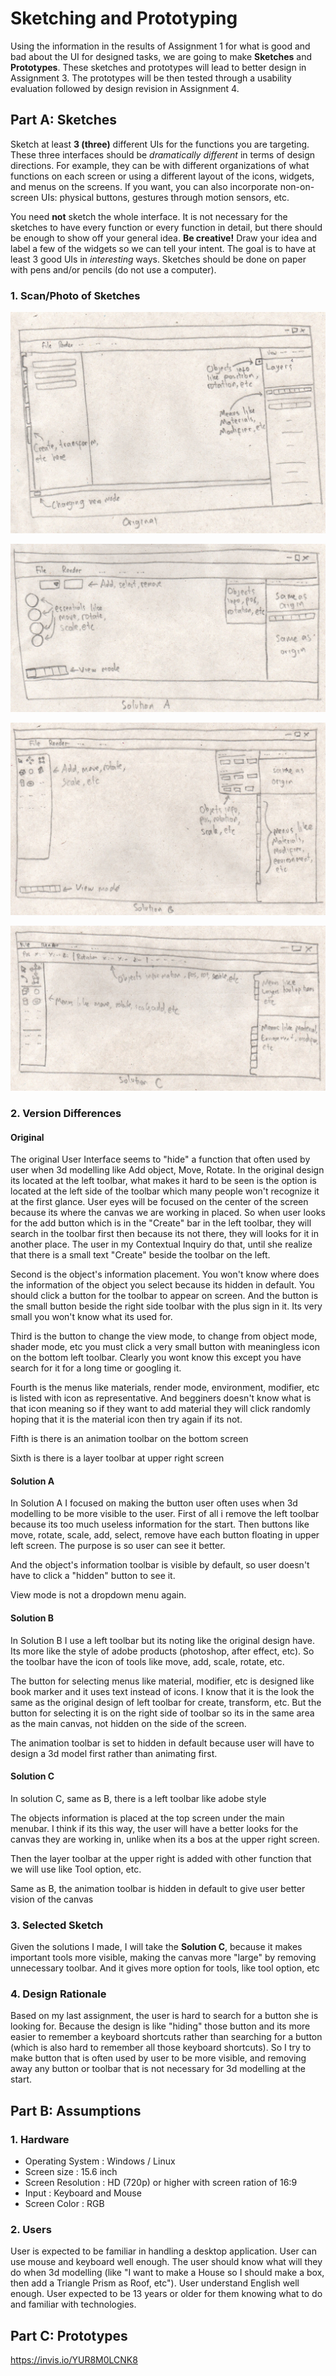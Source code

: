 # Sketching and Prototyping
Using the information in the results of Assignment 1 for what is good and bad about the UI for designed tasks, we are going to make **Sketches** and **Prototypes**. These sketches and prototypes will lead to better design in Assignment 3. The prototypes will be then tested through a usability evaluation followed by design revision in Assignment 4.

## Part A: Sketches
Sketch at least **3 (three)** different UIs for the functions you are targeting. These three interfaces should be _dramatically different_ in terms of design directions. For example, they can be with different organizations of what functions on each screen or using a different layout of the icons, widgets, and menus on the screens. If you want, you can also incorporate non-on-screen UIs: physical buttons, gestures through motion sensors, etc.

You need **not** sketch the whole interface. It is not necessary for the sketches to have every function or every function in detail, but there should be enough to show off your general idea. **Be creative!** Draw your idea and label a few of the widgets so we can tell your intent. The goal is to have at least 3 good UIs in *interesting* ways. Sketches should be done on paper with pens and/or pencils (do not use a computer).

### 1. Scan/Photo of Sketches

![Original](images/original.jpg)

![sol A](images/a.jpg)

![sol b](images/b.jpg)

![sol c](images/c.jpg)

### 2. Version Differences

#### Original

The original User Interface seems to "hide" a function that often used by user when 3d modelling like Add object, Move, Rotate. In the original design its located at the left toolbar, what makes it hard to be seen is the option is located at the left side of the toolbar which many people won't recognize it at the first glance. User eyes will be focused on the center of the screen because its where the canvas we are working in placed. So when user looks for the add button which is in the "Create" bar in the left toolbar, they will search in the toolbar first then because its not there, they will looks for it in another place. The user in my Contextual Inquiry do that, until she realize that there is a small text "Create" beside the toolbar on the left.

Second is the object's information placement. You won't know where does the information of the object you select because its hidden in default. You should click a button for the toolbar to appear on screen. And the button is the small button beside the right side toolbar with the plus sign in it. Its very small you won't know what its used for.

Third is the button to change the view mode, to change from object mode, shader mode, etc you must click a very small button with meaningless icon on the bottom left toolbar. Clearly you wont know this except you have search for it for a long time or googling it.

Fourth is the menus like materials, render mode, environment, modifier, etc is listed with icon as representative. And begginers doesn't know what is that icon meaning so if they want to add material they will click randomly hoping that it is the material icon then try again if its not.

Fifth is there is an animation toolbar on the bottom screen

Sixth is there is a layer toolbar at upper right screen

#### Solution A

In Solution A I focused on making the button user often uses when 3d modelling to be more visible to the user. First of all i remove the left toolbar because its too much useless information for the start. Then buttons like move, rotate, scale, add, select, remove have each button floating in upper left screen. The purpose is so user can see it better.

And the object's information toolbar is visible by default, so user doesn't have to click a "hidden" button to see it.

View mode is not a dropdown menu again.

#### Solution B

In Solution B I use a left toolbar but its noting like the original design have. Its more like the style of adobe products (photoshop, after effect, etc). So the toolbar have the icon of tools like move, add, scale, rotate, etc.

The button for selecting menus like material, modifier, etc is designed like book marker and it uses text instead of icons. I know that it is the look the same as the original design of left toolbar for create, transform, etc. But the button for selecting it is on the right side of toolbar so its in the same area as the main canvas, not hidden on the side of the screen.

The animation toolbar is set to hidden in default because user will have to design a 3d model first rather than animating first.

#### Solution C

In solution C, same as B, there is a left toolbar like adobe style

The objects information is placed at the top screen under the main menubar. I think if its this way, the user will have a better looks for the canvas they are working in, unlike when its a bos at the upper right screen.

Then the layer toolbar at the upper right is added with other function that we will use like Tool option, etc.

Same as B, the animation toolbar is hidden in default to give user better vision of the canvas

### 3. Selected Sketch

Given the solutions I made, I will take the **Solution C**, because it makes important tools more visible, making the canvas more "large" by removing unnecessary toolbar. And it gives more option for tools, like tool option, etc

### 4. Design Rationale

Based on my last assignment, the user is hard to search for a button she is looking for. Because the design is like "hiding" those button and its more easier to remember a keyboard shortcuts rather than searching for a button (which is also hard to remember all those keyboard shortcuts). So I try to make button that is often used by user to be more visible, and removing away any button or toolbar that is not necessary for 3d modelling at the start.

## Part B: Assumptions
### 1. Hardware

- Operating System : Windows / Linux
- Screen size : 15.6 inch
- Screen Resolution : HD (720p) or higher with screen ration of 16:9
- Input : Keyboard and Mouse
- Screen Color : RGB

### 2. Users

User is expected to be familiar in handling a desktop application. User can use mouse and keyboard well enough. The user should know what will they do when 3d modelling (like "I want to make a House so I should make a box, then add a Triangle Prism as Roof, etc"). User understand English well enough. User expected to be 13 years or older for them knowing what to do and familiar with technologies.

## Part C: Prototypes
https://invis.io/YUR8M0LCNK8

